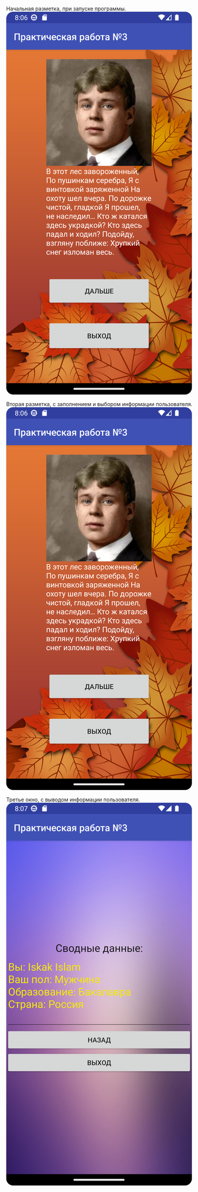 Начальная разметка, при запуске программы.
![Screenshot](Screenshot_20221013_140629.png)


Вторая разметка, с заполнением и выбором информации пользователя.
![Screenshot](Screenshot_20221013_140629.png)


Третье окно, с выводом информации пользователя.
![Screenshot](Screenshot_20221013_140728.png)
